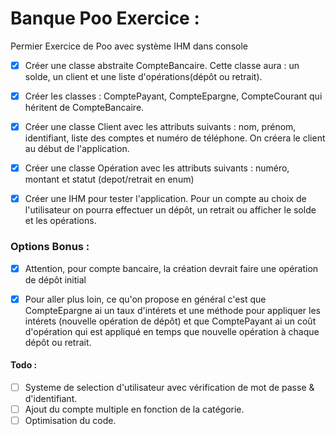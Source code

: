 
# Banque Poo Exercice :

Permier Exercice de Poo avec système IHM dans console 

- [x]  Créer une classe abstraite CompteBancaire. Cette classe aura : un solde, un client et une liste d'opérations(dépôt ou retrait).

- [x]  Créer les classes : ComptePayant, CompteEpargne, CompteCourant qui héritent de CompteBancaire.

- [x]  Créer une classe Client avec les attributs suivants : nom, prénom, identifiant, liste des comptes et numéro de téléphone. On créera le client au début de l'application.

- [x] Créer une classe Opération avec les attributs suivants :
        numéro, montant et statut (depot/retrait en enum)

- [x]  Créer une IHM pour tester l'application. Pour un compte
        au choix de l'utilisateur on pourra effectuer un dépôt, un retrait ou afficher le solde et les opérations.



### Options Bonus : 

- [x] Attention, pour compte bancaire, la création devrait faire une opération de dépôt initial

- [x]  Pour aller plus loin, ce qu'on propose en général c'est que CompteEpargne ai un taux d'intérets et une méthode pour appliquer les intérets (nouvelle opération de dépôt) et que ComptePayant ai un coût d'opération qui est appliqué en temps que nouvelle opération à chaque dépôt ou retrait.

#### Todo : 

- [ ]  Systeme de selection d'utilisateur avec vérification de mot de passe & d'identifiant.
- [ ]  Ajout du compte multiple en fonction de la catégorie.
- [ ]  Optimisation du code.
